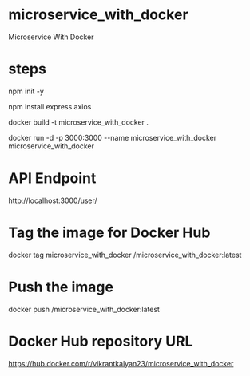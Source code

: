 # microservice_with_docker
Microservice With Docker

# steps

npm init -y

npm install express axios

docker build -t microservice_with_docker .

docker run -d -p 3000:3000 --name microservice_with_docker microservice_with_docker

# API Endpoint

http://localhost:3000/user/<github-username>

# Tag the image for Docker Hub

docker tag microservice_with_docker <your-dockerhub-username>/microservice_with_docker:latest

# Push the image

docker push <your-dockerhub-username>/microservice_with_docker:latest

# Docker Hub repository URL

https://hub.docker.com/r/vikrantkalyan23/microservice_with_docker

